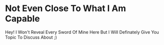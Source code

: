 # Not Even Close To What I Am Capable
Hey! I Won't Reveal Every Sword Of Mine Here But I Will
Definately Give You Topic To Discuss About ;)
